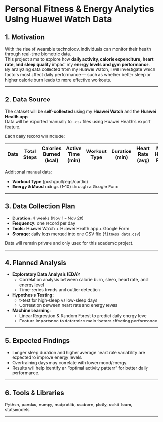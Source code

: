 #  Personal Fitness & Energy Analytics Using Huawei Watch Data

## 1. Motivation
With the rise of wearable technology, individuals can monitor their health through real-time biometric data.  
This project aims to explore how **daily activity, calorie expenditure, heart rate, and sleep quality** impact my **energy levels and gym performance**.  
By analyzing data collected from my Huawei Watch, I will investigate which factors most affect daily performance — such as whether better sleep or higher calorie burn leads to more effective workouts.

---

## 2. Data Source
The dataset will be **self-collected** using my **Huawei Watch** and the **Huawei Health app**.  
Data will be exported manually to `.csv` files using Huawei Health’s export feature.

Each daily record will include:

| Date | Total Steps | Calories Burned (kcal) | Active Time (min) | Workout Type | Duration (min) | Heart Rate (avg) | Max Heart Rate | Sleep Duration (h) | Deep Sleep (h) | Energy Level (1–10) | Mood (1–10) |
|------|--------------|-------------------------|------------------|---------------|----------------|------------------|----------------|--------------------|----------------|---------------------|--------------|

Additional manual data:  
- **Workout Type** (push/pull/legs/cardio)  
- **Energy & Mood** ratings (1–10) through a Google Form

---

## 3. Data Collection Plan
- **Duration:** 4 weeks (Nov 1 – Nov 28)  
- **Frequency:** one record per day  
- **Tools:** Huawei Watch + Huawei Health app + Google Form  
- **Storage:** daily logs merged into one CSV file (`fitness_data.csv`)  

Data will remain private and only used for this academic project.

---

## 4. Planned Analysis
- **Exploratory Data Analysis (EDA):**
  - Correlation analysis between calorie burn, sleep, heart rate, and energy level  
  - Time-series trends and outlier detection  
- **Hypothesis Testing:**  
  - t-test for high-sleep vs low-sleep days  
  - Correlation between heart rate and energy levels  
- **Machine Learning:**  
  - Linear Regression & Random Forest to predict daily energy level  
  - Feature importance to determine main factors affecting performance  

---

## 5. Expected Findings
- Longer sleep duration and higher average heart rate variability are expected to improve energy levels.  
- Overtraining days may correlate with lower mood/energy.  
- Results will help identify an “optimal activity pattern” for better daily performance.

---

## 6. Tools & Libraries
Python, pandas, numpy, matplotlib, seaborn, plotly, scikit-learn, statsmodels  

---

